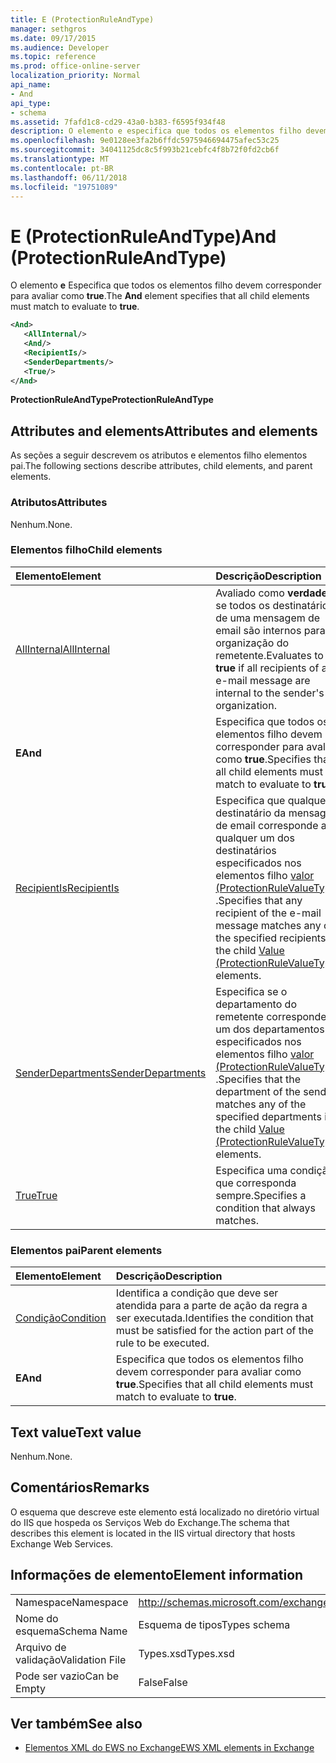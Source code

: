```yaml
---
title: E (ProtectionRuleAndType)
manager: sethgros
ms.date: 09/17/2015
ms.audience: Developer
ms.topic: reference
ms.prod: office-online-server
localization_priority: Normal
api_name:
- And
api_type:
- schema
ms.assetid: 7fafd1c8-cd29-43a0-b383-f6595f934f48
description: O elemento e especifica que todos os elementos filho devem corresponder para avaliar como true.
ms.openlocfilehash: 9e0128ee3fa2b6ffdc5975946694475afec53c25
ms.sourcegitcommit: 34041125dc8c5f993b21cebfc4f8b72f0fd2cb6f
ms.translationtype: MT
ms.contentlocale: pt-BR
ms.lasthandoff: 06/11/2018
ms.locfileid: "19751089"
---
```

# <a name="and-protectionruleandtype"></a><span data-ttu-id="79f21-103">E (ProtectionRuleAndType)</span><span class="sxs-lookup"><span data-stu-id="79f21-103">And (ProtectionRuleAndType)</span></span>

<span data-ttu-id="79f21-104">O elemento **e** Especifica que todos os elementos filho devem corresponder para avaliar como **true**.</span><span class="sxs-lookup"><span data-stu-id="79f21-104">The **And** element specifies that all child elements must match to evaluate to **true**.</span></span>
  
```xml
<And>
   <AllInternal/>
   <And/>
   <RecipientIs/>
   <SenderDepartments/>
   <True/>
</And>
```

 <span data-ttu-id="79f21-105">**ProtectionRuleAndType**</span><span class="sxs-lookup"><span data-stu-id="79f21-105">**ProtectionRuleAndType**</span></span>
## <a name="attributes-and-elements"></a><span data-ttu-id="79f21-106">Attributes and elements</span><span class="sxs-lookup"><span data-stu-id="79f21-106">Attributes and elements</span></span>

<span data-ttu-id="79f21-107">As seções a seguir descrevem os atributos e elementos filho elementos pai.</span><span class="sxs-lookup"><span data-stu-id="79f21-107">The following sections describe attributes, child elements, and parent elements.</span></span>
  
### <a name="attributes"></a><span data-ttu-id="79f21-108">Atributos</span><span class="sxs-lookup"><span data-stu-id="79f21-108">Attributes</span></span>

<span data-ttu-id="79f21-109">Nenhum.</span><span class="sxs-lookup"><span data-stu-id="79f21-109">None.</span></span>
  
### <a name="child-elements"></a><span data-ttu-id="79f21-110">Elementos filho</span><span class="sxs-lookup"><span data-stu-id="79f21-110">Child elements</span></span>

|<span data-ttu-id="79f21-111">**Elemento**</span><span class="sxs-lookup"><span data-stu-id="79f21-111">**Element**</span></span>|<span data-ttu-id="79f21-112">**Descrição**</span><span class="sxs-lookup"><span data-stu-id="79f21-112">**Description**</span></span>|
|:-----|:-----|
|[<span data-ttu-id="79f21-113">AllInternal</span><span class="sxs-lookup"><span data-stu-id="79f21-113">AllInternal</span></span>](allinternal.md) <br/> |<span data-ttu-id="79f21-114">Avaliado como **verdadeiro** se todos os destinatários de uma mensagem de email são internos para a organização do remetente.</span><span class="sxs-lookup"><span data-stu-id="79f21-114">Evaluates to **true** if all recipients of an e-mail message are internal to the sender's organization.</span></span>  <br/> |
|<span data-ttu-id="79f21-115">**E**</span><span class="sxs-lookup"><span data-stu-id="79f21-115">**And**</span></span> <br/> |<span data-ttu-id="79f21-116">Especifica que todos os elementos filho devem corresponder para avaliar como **true**.</span><span class="sxs-lookup"><span data-stu-id="79f21-116">Specifies that all child elements must match to evaluate to **true**.</span></span>  <br/> |
|[<span data-ttu-id="79f21-117">RecipientIs</span><span class="sxs-lookup"><span data-stu-id="79f21-117">RecipientIs</span></span>](recipientis.md) <br/> |<span data-ttu-id="79f21-118">Especifica que qualquer destinatário da mensagem de email corresponde a qualquer um dos destinatários especificados nos elementos filho [valor (ProtectionRuleValueType)](value-protectionrulevaluetype.md) .</span><span class="sxs-lookup"><span data-stu-id="79f21-118">Specifies that any recipient of the e-mail message matches any of the specified recipients in the child [Value (ProtectionRuleValueType)](value-protectionrulevaluetype.md) elements.</span></span>  <br/> |
|[<span data-ttu-id="79f21-119">SenderDepartments</span><span class="sxs-lookup"><span data-stu-id="79f21-119">SenderDepartments</span></span>](senderdepartments.md) <br/> |<span data-ttu-id="79f21-120">Especifica se o departamento do remetente corresponde a um dos departamentos especificados nos elementos filho [valor (ProtectionRuleValueType)](value-protectionrulevaluetype.md) .</span><span class="sxs-lookup"><span data-stu-id="79f21-120">Specifies that the department of the sender matches any of the specified departments in the child [Value (ProtectionRuleValueType)](value-protectionrulevaluetype.md) elements.</span></span>  <br/> |
|[<span data-ttu-id="79f21-121">True</span><span class="sxs-lookup"><span data-stu-id="79f21-121">True</span></span>](true.md) <br/> |<span data-ttu-id="79f21-122">Especifica uma condição que corresponda sempre.</span><span class="sxs-lookup"><span data-stu-id="79f21-122">Specifies a condition that always matches.</span></span>  <br/> |
   
### <a name="parent-elements"></a><span data-ttu-id="79f21-123">Elementos pai</span><span class="sxs-lookup"><span data-stu-id="79f21-123">Parent elements</span></span>

|<span data-ttu-id="79f21-124">**Elemento**</span><span class="sxs-lookup"><span data-stu-id="79f21-124">**Element**</span></span>|<span data-ttu-id="79f21-125">**Descrição**</span><span class="sxs-lookup"><span data-stu-id="79f21-125">**Description**</span></span>|
|:-----|:-----|
|[<span data-ttu-id="79f21-126">Condição</span><span class="sxs-lookup"><span data-stu-id="79f21-126">Condition</span></span>](condition.md) <br/> |<span data-ttu-id="79f21-127">Identifica a condição que deve ser atendida para a parte de ação da regra a ser executada.</span><span class="sxs-lookup"><span data-stu-id="79f21-127">Identifies the condition that must be satisfied for the action part of the rule to be executed.</span></span>  <br/> |
|<span data-ttu-id="79f21-128">**E**</span><span class="sxs-lookup"><span data-stu-id="79f21-128">**And**</span></span> <br/> |<span data-ttu-id="79f21-129">Especifica que todos os elementos filho devem corresponder para avaliar como **true**.</span><span class="sxs-lookup"><span data-stu-id="79f21-129">Specifies that all child elements must match to evaluate to **true**.</span></span>  <br/> |
   
## <a name="text-value"></a><span data-ttu-id="79f21-130">Text value</span><span class="sxs-lookup"><span data-stu-id="79f21-130">Text value</span></span>

<span data-ttu-id="79f21-131">Nenhum.</span><span class="sxs-lookup"><span data-stu-id="79f21-131">None.</span></span>
  
## <a name="remarks"></a><span data-ttu-id="79f21-132">Comentários</span><span class="sxs-lookup"><span data-stu-id="79f21-132">Remarks</span></span>

<span data-ttu-id="79f21-133">O esquema que descreve este elemento está localizado no diretório virtual do IIS que hospeda os Serviços Web do Exchange.</span><span class="sxs-lookup"><span data-stu-id="79f21-133">The schema that describes this element is located in the IIS virtual directory that hosts Exchange Web Services.</span></span>
  
## <a name="element-information"></a><span data-ttu-id="79f21-134">Informações de elemento</span><span class="sxs-lookup"><span data-stu-id="79f21-134">Element information</span></span>

|||
|:-----|:-----|
|<span data-ttu-id="79f21-135">Namespace</span><span class="sxs-lookup"><span data-stu-id="79f21-135">Namespace</span></span>  <br/> |http://schemas.microsoft.com/exchange/services/2006/types  <br/> |
|<span data-ttu-id="79f21-136">Nome do esquema</span><span class="sxs-lookup"><span data-stu-id="79f21-136">Schema Name</span></span>  <br/> |<span data-ttu-id="79f21-137">Esquema de tipos</span><span class="sxs-lookup"><span data-stu-id="79f21-137">Types schema</span></span>  <br/> |
|<span data-ttu-id="79f21-138">Arquivo de validação</span><span class="sxs-lookup"><span data-stu-id="79f21-138">Validation File</span></span>  <br/> |<span data-ttu-id="79f21-139">Types.xsd</span><span class="sxs-lookup"><span data-stu-id="79f21-139">Types.xsd</span></span>  <br/> |
|<span data-ttu-id="79f21-140">Pode ser vazio</span><span class="sxs-lookup"><span data-stu-id="79f21-140">Can be Empty</span></span>  <br/> |<span data-ttu-id="79f21-141">False</span><span class="sxs-lookup"><span data-stu-id="79f21-141">False</span></span>  <br/> |
   
## <a name="see-also"></a><span data-ttu-id="79f21-142">Ver também</span><span class="sxs-lookup"><span data-stu-id="79f21-142">See also</span></span>

- [<span data-ttu-id="79f21-143">Elementos XML do EWS no Exchange</span><span class="sxs-lookup"><span data-stu-id="79f21-143">EWS XML elements in Exchange</span></span>](ews-xml-elements-in-exchange.md)

